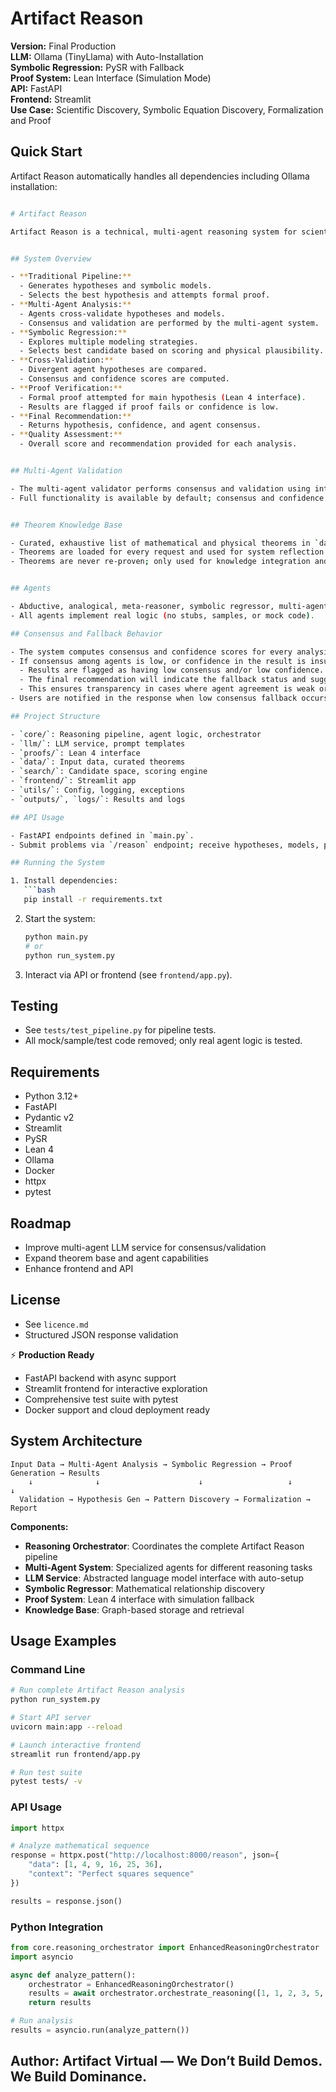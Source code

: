 # Artifact Reason

**Version:** Final Production  
**LLM:** Ollama (TinyLlama) with Auto-Installation  
**Symbolic Regression:** PySR with Fallback  
**Proof System:** Lean Interface (Simulation Mode)  
**API:** FastAPI  
**Frontend:** Streamlit  
**Use Case:** Scientific Discovery, Symbolic Equation Discovery, Formalization and Proof

## Quick Start

Artifact Reason automatically handles all dependencies including Ollama installation:

```bash

# Artifact Reason

Artifact Reason is a technical, multi-agent reasoning system for scientific discovery, hypothesis generation, symbolic modeling, and formal proof verification. It integrates curated theorem knowledge for reflection and validation, supporting advanced research workflows.


## System Overview

- **Traditional Pipeline:**
  - Generates hypotheses and symbolic models.
  - Selects the best hypothesis and attempts formal proof.
- **Multi-Agent Analysis:**
  - Agents cross-validate hypotheses and models.
  - Consensus and validation are performed by the multi-agent system.
- **Symbolic Regression:**
  - Explores multiple modeling strategies.
  - Selects best candidate based on scoring and physical plausibility.
- **Cross-Validation:**
  - Divergent agent hypotheses are compared.
  - Consensus and confidence scores are computed.
- **Proof Verification:**
  - Formal proof attempted for main hypothesis (Lean 4 interface).
  - Results are flagged if proof fails or confidence is low.
- **Final Recommendation:**
  - Returns hypothesis, confidence, and agent consensus.
- **Quality Assessment:**
  - Overall score and recommendation provided for each analysis.


## Multi-Agent Validation

- The multi-agent validator performs consensus and validation using integrated agent logic and LLMs.
- Full functionality is available by default; consensus and confidence scores are computed for every analysis.


## Theorem Knowledge Base

- Curated, exhaustive list of mathematical and physical theorems in `data/known_theorems.json`.
- Theorems are loaded for every request and used for system reflection.
- Theorems are never re-proven; only used for knowledge integration and validation.


## Agents

- Abductive, analogical, meta-reasoner, symbolic regressor, multi-agent validator.
- All agents implement real logic (no stubs, samples, or mock code).

## Consensus and Fallback Behavior

- The system computes consensus and confidence scores for every analysis using its multi-agent architecture.
- If consensus among agents is low, or confidence in the result is insufficient, the system automatically falls back to a "low consensus" mode:
  - Results are flagged as having low consensus and/or low confidence.
  - The final recommendation will indicate the fallback status and suggest further validation or review.
  - This ensures transparency in cases where agent agreement is weak or the solution is not robust.
- Users are notified in the response when low consensus fallback occurs, and the output will include a quality assessment and recommendation for next steps.

## Project Structure

- `core/`: Reasoning pipeline, agent logic, orchestrator
- `llm/`: LLM service, prompt templates
- `proofs/`: Lean 4 interface
- `data/`: Input data, curated theorems
- `search/`: Candidate space, scoring engine
- `frontend/`: Streamlit app
- `utils/`: Config, logging, exceptions
- `outputs/`, `logs/`: Results and logs

## API Usage

- FastAPI endpoints defined in `main.py`.
- Submit problems via `/reason` endpoint; receive hypotheses, models, proofs, and quality assessment.

## Running the System

1. Install dependencies:
   ```bash
   pip install -r requirements.txt
   ```
2. Start the system:
   ```bash
   python main.py
   # or
   python run_system.py
   ```
3. Interact via API or frontend (see `frontend/app.py`).

## Testing

- See `tests/test_pipeline.py` for pipeline tests.
- All mock/sample/test code removed; only real agent logic is tested.

## Requirements

- Python 3.12+
- FastAPI
- Pydantic v2
- Streamlit
- PySR
- Lean 4
- Ollama
- Docker
- httpx
- pytest

## Roadmap

- Improve multi-agent LLM service for consensus/validation
- Expand theorem base and agent capabilities
- Enhance frontend and API

## License

- See `licence.md`
- Structured JSON response validation

⚡ **Production Ready**
- FastAPI backend with async support
- Streamlit frontend for interactive exploration
- Comprehensive test suite with pytest
- Docker support and cloud deployment ready

## System Architecture

```
Input Data → Multi-Agent Analysis → Symbolic Regression → Proof Generation → Results
    ↓              ↓                      ↓                   ↓            ↓
  Validation → Hypothesis Gen → Pattern Discovery → Formalization → Report
```

**Components:**
- **Reasoning Orchestrator**: Coordinates the complete Artifact Reason pipeline
- **Multi-Agent System**: Specialized agents for different reasoning tasks
- **LLM Service**: Abstracted language model interface with auto-setup
- **Symbolic Regressor**: Mathematical relationship discovery
- **Proof System**: Lean 4 interface with simulation fallback
- **Knowledge Base**: Graph-based storage and retrieval

## Usage Examples

### Command Line
```bash
# Run complete Artifact Reason analysis
python run_system.py

# Start API server
uvicorn main:app --reload

# Launch interactive frontend  
streamlit run frontend/app.py

# Run test suite
pytest tests/ -v
```

### API Usage
```python
import httpx

# Analyze mathematical sequence
response = httpx.post("http://localhost:8000/reason", json={
    "data": [1, 4, 9, 16, 25, 36],
    "context": "Perfect squares sequence"
})

results = response.json()
```

### Python Integration
```python
from core.reasoning_orchestrator import EnhancedReasoningOrchestrator
import asyncio

async def analyze_pattern():
    orchestrator = EnhancedReasoningOrchestrator()
    results = await orchestrator.orchestrate_reasoning([1, 1, 2, 3, 5, 8])
    return results

# Run analysis
results = asyncio.run(analyze_pattern())
```

## Author: Artifact Virtual — We Don’t Build Demos. We Build Dominance.

